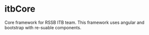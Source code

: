 # itbCore
Core framework for RSSB ITB team. This framework uses angular and bootstrap with re-suable components.

